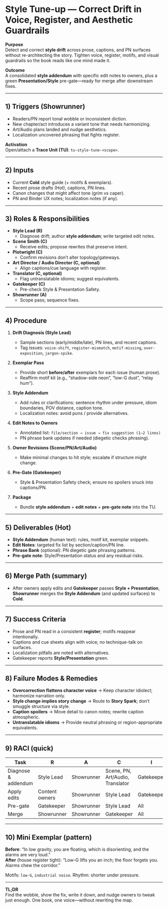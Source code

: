 # Style Tune-up — Correct Drift in Voice, Register, and Aesthetic Guardrails

**Purpose**  
Detect and correct **style drift** across prose, captions, and PN surfaces without re-architecting the story. Tighten voice, register, motifs, and visual guardrails so the book reads like one mind made it.

**Outcome**  
A consolidated **style addendum** with specific edit notes to owners, plus a green **Presentation/Style** pre-gate—ready for merge after downstream fixes.

---

## 1) Triggers (Showrunner)

- Readers/PN report tonal wobble or inconsistent diction.
- New chapter/act introduces a variant tone that needs harmonizing.
- Art/Audio plans landed and nudge aesthetics.
- Localization uncovered phrasing that fights register.

**Activation**  
Open/attach a **Trace Unit (TU)**: `tu-style-tune-<scope>`.

---

## 2) Inputs

- Current **Cold** style guide (+ motifs & exemplars).
- Recent prose drafts (Hot), captions, PN lines.
- Canon changes that might affect tone (grim vs caper).
- PN and Binder UX notes; localization notes (if any).

---

## 3) Roles & Responsibilities

- **Style Lead (R)**
  - Diagnose drift; author **style addendum**; write targeted edit notes.
- **Scene Smith (C)**
  - Receive edits; propose rewrites that preserve intent.
- **Plotwright (C)**
  - Confirm revisions don’t alter topology/gateways.
- **Art Director / Audio Director (C, optional)**
  - Align captions/cue language with register.
- **Translator (C, optional)**
  - Flag untranslatable idioms; suggest equivalents.
- **Gatekeeper (C)**
  - Pre-check Style & Presentation Safety.
- **Showrunner (A)**
  - Scope pass; sequence fixes.

---

## 4) Procedure

1. **Drift Diagnosis (Style Lead)**

   - Sample sections (early/middle/late), PN lines, and recent captions.
   - Tag issues: `voice-shift`, `register-mismatch`, `motif-missing`, `over-exposition`, `jargon-spike`.

2. **Exemplar Pass**

   - Provide short **before/after** exemplars for each issue (human prose).
   - Reaffirm motif kit (e.g., “shadow-side neon”, “low-G dust”, “relay hum”).

3. **Style Addendum**

   - Add rules or clarifications: sentence rhythm under pressure, idiom boundaries, POV distance, caption tone.
   - Localization notes: avoid puns / provide alternatives.

4. **Edit Notes to Owners**

   - Annotated list: `file/section → issue → fix suggestion (1–2 lines)`
   - PN phrase bank updates if needed (diegetic checks phrasing).

5. **Owner Revisions (Scene/PN/Art/Audio)**

   - Make minimal changes to hit style; escalate if structure might change.

6. **Pre-Gate (Gatekeeper)**

   - Style & Presentation Safety check; ensure no spoilers snuck into captions/PN.

7. **Package**
   - Bundle **style addendum** + **edit notes** + **pre-gate note** into the TU.

---

## 5) Deliverables (Hot)

- **Style Addendum** (human text): rules, motif kit, exemplar snippets.
- **Edit Notes**: targeted fix list by section/caption/PN line.
- **Phrase Bank** (optional): PN diegetic gate phrasing patterns.
- **Pre-gate note**: Style/Presentation status and any residual risks.

---

## 6) Merge Path (summary)

- After owners apply edits and **Gatekeeper** passes **Style + Presentation**, **Showrunner** merges the **Style Addendum** (and updated surfaces) to **Cold**.

---

## 7) Success Criteria

- Prose and PN read in a consistent **register**; motifs reappear intentionally.
- Captions and cue sheets align with voice; no technique-talk on surfaces.
- Localization pitfalls are noted with alternatives.
- Gatekeeper reports **Style/Presentation** green.

---

## 8) Failure Modes & Remedies

- **Overcorrection flattens character voice** → Keep character idiolect; harmonize narration only.
- **Style change implies story change** → Route to **Story Spark**; don’t smuggle structure via style.
- **Caption spoilers** → Move detail to canon notes; rewrite caption atmospheric.
- **Untranslatable idioms** → Provide neutral phrasing or region-appropriate equivalents.

---

## 9) RACI (quick)

| Task                | R              | A          | C                                | I          |
| ------------------- | -------------- | ---------- | -------------------------------- | ---------- |
| Diagnose & addendum | Style Lead     | Showrunner | Scene, PN, Art/Audio, Translator | Gatekeeper |
| Apply edits         | Content owners | Showrunner | Style Lead                       | Gatekeeper |
| Pre-gate            | Gatekeeper     | Showrunner | Style Lead                       | All        |
| Merge               | Showrunner     | Showrunner | Gatekeeper                       | All        |

---

## 10) Mini Exemplar (pattern)

**Before**: “In low gravity, you are floating, which is disorienting, and the alarms are very loud.”  
**After** (house register tight): “Low-G lifts you an inch; the floor forgets you. Alarms chew the corridor.”

Motifs: `low-G`, `industrial noise`. Rhythm: shorter under pressure.

---

**TL;DR**  
Find the wobble, show the fix, write it down, and nudge owners to tweak just enough. One book, one voice—without rewriting the map.
